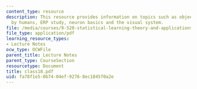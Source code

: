 ```yaml
---
content_type: resource
description: This resource provides information on topics such as object recognition
  by humans, ERP study, neuron basics and the visual system.
file: /media/courses/9-520-statistical-learning-theory-and-applications-spring-2006/fa78f1e50b7404ef92768ec1845f0a2e_class18.pdf
file_type: application/pdf
learning_resource_types:
- Lecture Notes
ocw_type: OCWFile
parent_title: Lecture Notes
parent_type: CourseSection
resourcetype: Document
title: class18.pdf
uid: fa78f1e5-0b74-04ef-9276-8ec1845f0a2e
---
```

